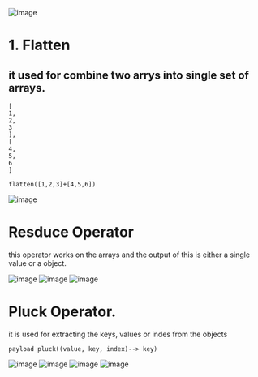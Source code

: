 
![image](https://github.com/gauravxlokhande/AllAbout-MuleSoft/assets/119065314/df738b73-2b6f-4535-ac38-8e7dfc3795a2)

# 1. Flatten
## it used for combine two arrys into single set of arrays.
```
[
1,
2,
3
],
[
4,
5,
6
]

flatten([1,2,3]+[4,5,6])
```
![image](https://github.com/gauravxlokhande/AllAbout-MuleSoft/assets/119065314/4c690d8d-dd1b-43eb-b305-06a4475e775f)

# Resduce Operator
this operator works on the arrays and the output of this is either a single value or a object.

![image](https://github.com/gauravxlokhande/AllAbout-MuleSoft/assets/119065314/2b7b72cc-adae-47cb-9224-1596f74feea2)
![image](https://github.com/gauravxlokhande/AllAbout-MuleSoft/assets/119065314/a0534a9a-33ce-4ebe-8e19-b6c7db2f881c)
![image](https://github.com/gauravxlokhande/AllAbout-MuleSoft/assets/119065314/617fa070-9d1d-4b49-ad09-efdc66df332b)



# Pluck Operator.
it is used for extracting the keys, values or indes from the objects 

```
payload pluck((value, key, index)--> key)
```
![image](https://github.com/gauravxlokhande/AllAbout-MuleSoft/assets/119065314/1947bf1c-358d-4a8c-971f-33424e3d6945)
![image](https://github.com/gauravxlokhande/AllAbout-MuleSoft/assets/119065314/67e862e5-6041-4ca6-8cbe-2592b214b7cb)
![image](https://github.com/gauravxlokhande/AllAbout-MuleSoft/assets/119065314/c032e92b-ff61-458f-9543-5d2c36bb587d)
![image](https://github.com/gauravxlokhande/AllAbout-MuleSoft/assets/119065314/721e8327-7cd9-40f3-8781-93a0183b0945)
